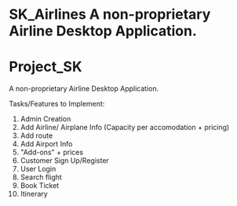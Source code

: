 SK_Airlines
A non-proprietary Airline Desktop Application. 
=======
# Project_SK
A non-proprietary Airline Desktop Application. 

Tasks/Features to Implement:
1. Admin Creation
2. Add Airline/ Airplane Info (Capacity per accomodation + pricing)
3. Add route
4. Add Airport Info
5. "Add-ons" + prices
6. Customer Sign Up/Register
7. User Login
8. Search flight
9. Book Ticket
10. Itinerary

